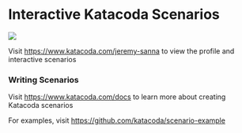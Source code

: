 # Interactive Katacoda Scenarios

[![](http://shields.katacoda.com/katacoda/jeremy-sanna/count.svg)](https://www.katacoda.com/jeremy-sanna "Get your profile on Katacoda.com")

Visit https://www.katacoda.com/jeremy-sanna to view the profile and interactive scenarios

### Writing Scenarios
Visit https://www.katacoda.com/docs to learn more about creating Katacoda scenarios

For examples, visit https://github.com/katacoda/scenario-example
